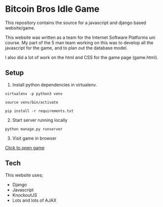 # Bitcoin Bros Idle Game

This repository contains the source for a javascript and django based website/game.

This website was written as a team for the Internet Software Platforms uni course.
My part of the 5 man team working on this was to develop all the javascript for the game, and to plan out the database model.

I also did a lot of work on the html and CSS for the game page (game.html).

## Setup

1. Install python dependencies in virtualenv.

`virtualenv -p python3 venv`

`source venv/bin/activate`

`pip install -r requirements.txt`

2. Start server running locally

`python manage.py runserver`

3. Visit game in browser

[Click to open game](http://localhost:8000/idle_app/)

## Tech

This website uses;
* Django
* Javascript
* KnockoutJS
* Lots and lots of AJAX
